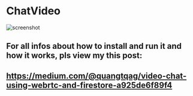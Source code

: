 # ChatVideo
![screenshot](https://raw.githubusercontent.com/quangtqag/VideoChat/master/Screenshots/Demo%20WebRTC.png)
## For all infos about how to install and run it and how it works, pls view my this post:
## https://medium.com/@quangtqag/video-chat-using-webrtc-and-firestore-a925de6f89f4
